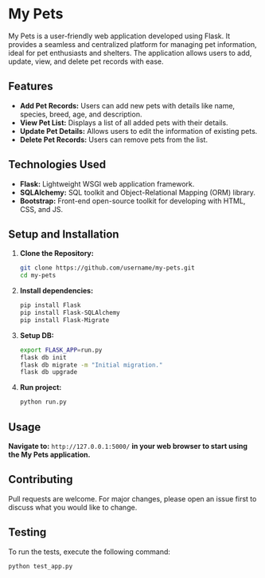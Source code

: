 # My Pets

My Pets is a user-friendly web application developed using Flask. It provides a seamless and centralized platform for managing pet information, ideal for pet enthusiasts and shelters. The application allows users to add, update, view, and delete pet records with ease.

## Features
- **Add Pet Records:** Users can add new pets with details like name, species, breed, age, and description.
- **View Pet List:** Displays a list of all added pets with their details.
- **Update Pet Details:** Allows users to edit the information of existing pets.
- **Delete Pet Records:** Users can remove pets from the list.

## Technologies Used
- **Flask:** Lightweight WSGI web application framework.
- **SQLAlchemy:** SQL toolkit and Object-Relational Mapping (ORM) library.
- **Bootstrap:** Front-end open-source toolkit for developing with HTML, CSS, and JS.

## Setup and Installation
1. **Clone the Repository:**
   ```sh
   git clone https://github.com/username/my-pets.git
   cd my-pets
   ```
2. **Install dependencies:**
   ```sh
   pip install Flask
   pip install Flask-SQLAlchemy
   pip install Flask-Migrate
   ```
3. **Setup DB:**
    ```sh
    export FLASK_APP=run.py
    flask db init
    flask db migrate -m "Initial migration."
    flask db upgrade
    ```
4. **Run project:**
   ```sh
   python run.py
   ```
   
 ## Usage
   **Navigate to:**
    ```http://127.0.0.1:5000/```
    **in your web browser to start using the My Pets application.**

## Contributing
Pull requests are welcome. For major changes, please open an issue first to discuss what you would like to change.

## Testing
To run the tests, execute the following command:

```sh
python test_app.py

